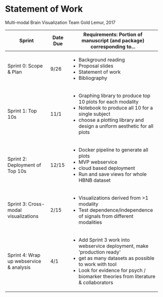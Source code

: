 # Statement of Work

Multi-modal Brain Visualization
Team Gold Lemur, 2017

| Sprint   | Date Due | Requirements: Portion of manuscript (and package) corresponding to... |
|---|---|---|
| Sprint 0: Scope & Plan | 9/26 | <ul><li>Background reading</li>  <li>Proposal slides</li>  <li>Statement of work</li> <li>Bibliography</li></ul> |
| Sprint 1: Top 10s | 11/1 | <ul><li>Graphing library to produce top 10 plots for each modality</li><li>Notebook to produce all 10 for a single subject</li><li>choose a plotting library and design a uniform aesthetic for all plots</li></ul>  |
| Sprint 2: Deployment of Top 10s | 12/15  | <ul><li>Docker pipeline to generate all plots</li><li>MVP webservice</li><li>cloud based deployment</li><li>Run and save views for whole HBNB dataset</li></ul>  |
| Sprint 3: Cross-modal visualizations | 2/15   | <ul><li>Visualizations derived from >1 modality</li><li>Test dependence/independence of signals from different modalities</li></ul> |
| Sprint 4: Wrap up webservice & analysis | 4/1 | <ul><li>Add Sprint 3 work into webservice deployment, make 'production ready'</li><li>get as many datasets as possible to work with tool</li><li>Look for evidence for psych / biomarker theories from literature & collaborators</li></ul> |
